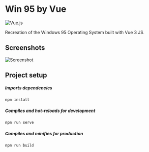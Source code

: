 # Win 95 by Vue
![Vue.js](https://img.shields.io/badge/vuejs-%2335495e.svg?style=for-the-badge&logo=vuedotjs&logoColor=%234FC08D)

Recreation of the Windows 95 Operating System built with Vue 3 JS.


## Screenshots
![Screenshot](https://i.imgur.com/V4NXbsM.gif)


## Project setup
##### Imports dependencies
```
npm install
```
##### Compiles and hot-reloads for development
```
npm run serve
```
##### Compiles and minifies for production
```
npm run build
```
